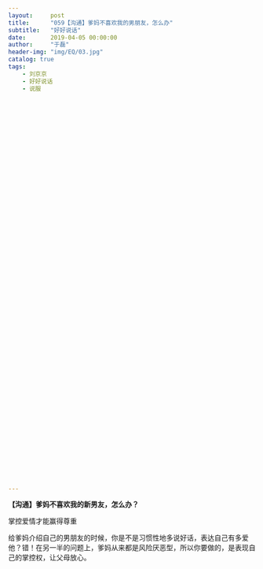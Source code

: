 ```yaml
---
layout:     post
title:      "059【沟通】爹妈不喜欢我的男朋友，怎么办"
subtitle:   "好好说话"
date:       2019-04-05 00:00:00
author:     "于磊"
header-img: "img/EQ/03.jpg"
catalog: true
tags:
    - 刘京京
    - 好好说话
    - 说服

























































---
```


**【沟通】爹妈不喜欢我的新男友，怎么办？**

掌控爱情才能赢得尊重



给爹妈介绍自己的男朋友的时候，你是不是习惯性地多说好话，表达自己有多爱他？错！在另一半的问题上，爹妈从来都是风险厌恶型，所以你要做的，是表现自己的掌控权，让父母放心。